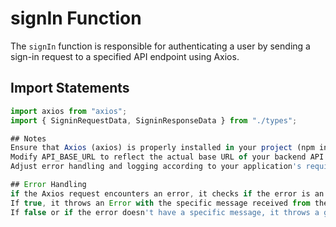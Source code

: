 # signIn Function

The `signIn` function is responsible for authenticating a user by sending a sign-in request to a specified API endpoint using Axios.

## Import Statements

```typescript
import axios from "axios";
import { SigninRequestData, SigninResponseData } from "./types";

## Notes
Ensure that Axios (axios) is properly installed in your project (npm install axios).
Modify API_BASE_URL to reflect the actual base URL of your backend API endpoint.
Adjust error handling and logging according to your application's requirements.

## Error Handling
if the Axios request encounters an error, it checks if the error is an AxiosError (axios.isAxiosError(error)).
If true, it throws an Error with the specific message received from the server (error.response?.data.message).
If false or if the error doesn't have a specific message, it throws a generic error indicating an unknown issue occurred during the sign-in process.